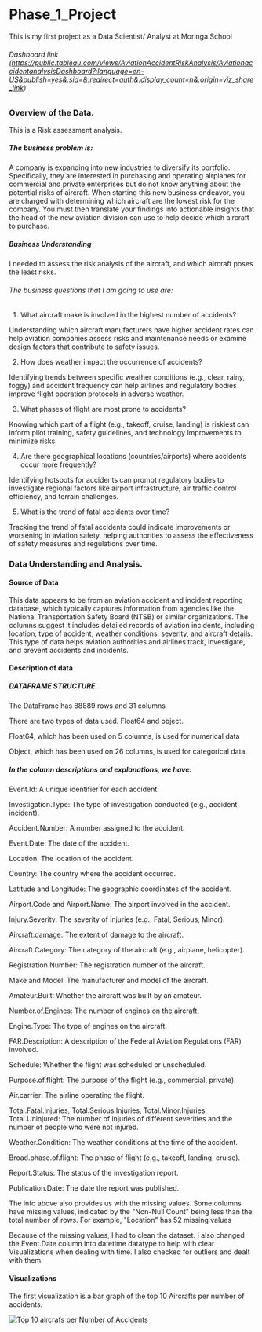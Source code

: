 # Phase_1_Project
This is my first project as a Data Scientist/ Analyst at Moringa School

###### Dashboard link (https://public.tableau.com/views/AviationAccidentRiskAnalysis/AviationaccidentanalysisDashboard?:language=en-US&publish=yes&:sid=&:redirect=auth&:display_count=n&:origin=viz_share_link)

### Overview of the Data.
This is a Risk assessment analysis.

##### The business problem is:
A company is expanding into new industries to diversify its portfolio. Specifically, they are interested in purchasing and operating airplanes for commercial and private enterprises but do not know anything about the potential risks of aircraft. When starting this new business endeavor, you are charged with determining which aircraft are the lowest risk for the company. You must then translate your findings into actionable insights that the head of the new aviation division can use to help decide which aircraft to purchase.


##### Business Understanding
I needed to assess the risk analysis of the aircraft, and which aircraft poses the least risks.
###### The business questions that I am going to use are:

1. What aircraft make is involved in the highest number of accidents?

  Understanding which aircraft manufacturers have higher accident rates can help aviation companies assess risks and maintenance needs or examine design factors that contribute to safety   issues.
  
2. How does weather impact the occurrence of accidents?

  Identifying trends between specific weather conditions (e.g., clear, rainy, foggy) and accident frequency can help airlines and regulatory bodies improve flight operation protocols in    adverse weather.
  
3. What phases of flight are most prone to accidents?

  Knowing which part of a flight (e.g., takeoff, cruise, landing) is riskiest can inform pilot training, safety guidelines, and technology improvements to minimize risks.
  
4. Are there geographical locations (countries/airports) where accidents occur more frequently?
   
  Identifying hotspots for accidents can prompt regulatory bodies to investigate regional factors like airport infrastructure, air traffic control efficiency, and terrain challenges.

5. What is the trend of fatal accidents over time?

  Tracking the trend of fatal accidents could indicate improvements or worsening in aviation safety, helping authorities to assess the effectiveness of safety measures and regulations      over time.

  ### Data Understanding and Analysis.
  #### Source of Data
This data appears to be from an aviation accident and incident reporting database, which typically captures information from agencies like the National Transportation Safety Board (NTSB) or similar organizations. The columns suggest it includes detailed records of aviation incidents, including location, type of accident, weather conditions, severity, and aircraft details. This type of data helps aviation authorities and airlines track, investigate, and prevent accidents and incidents.

#### Description of data
##### DATAFRAME STRUCTURE.
The DataFrame has 88889 rows and 31 columns

There are two types of data used. Float64 and object.

Float64, which has been used on 5 columns, is used for numerical data

Object, which has been used on 26 columns, is used for categorical data.

##### In the column descriptions and explanations, we have:
Event.Id: A unique identifier for each accident.

Investigation.Type: The type of investigation conducted (e.g., accident, incident).

Accident.Number: A number assigned to the accident.

Event.Date: The date of the accident.

Location: The location of the accident.

Country: The country where the accident occurred.

Latitude and Longitude: The geographic coordinates of the accident.

Airport.Code and Airport.Name: The airport involved in the accident.

Injury.Severity: The severity of injuries (e.g., Fatal, Serious, Minor).

Aircraft.damage: The extent of damage to the aircraft.

Aircraft.Category: The category of the aircraft (e.g., airplane, helicopter).

Registration.Number: The registration number of the aircraft.

Make and Model: The manufacturer and model of the aircraft.

Amateur.Built: Whether the aircraft was built by an amateur.

Number.of.Engines: The number of engines on the aircraft.

Engine.Type: The type of engines on the aircraft.

FAR.Description: A description of the Federal Aviation Regulations (FAR) involved.

Schedule: Whether the flight was scheduled or unscheduled.

Purpose.of.flight: The purpose of the flight (e.g., commercial, private).

Air.carrier: The airline operating the flight.

Total.Fatal.Injuries, Total.Serious.Injuries, Total.Minor.Injuries, Total.Uninjured: The number of injuries of different severities and the number of people who were not injured.

Weather.Condition: The weather conditions at the time of the accident.

Broad.phase.of.flight: The phase of flight (e.g., takeoff, landing, cruise).

Report.Status: The status of the investigation report.

Publication.Date: The date the report was published.

The info above also provides us with the missing values.
Some columns have missing values, indicated by the "Non-Null Count" being less than the total number of rows. For example, "Location" has 52 missing values

Because of the missing values, I had to clean the dataset. I also changed the Event.Date column into datetime datatype to help with clear Visualizations when dealing with time. I also  checked for outliers and dealt with them.

#### Visualizations
The first visualization is a bar graph of the top 10 Aircrafts per number of accidents.

![Top 10 aircrafs per Number of Accidents](path/to/image.jpg)

